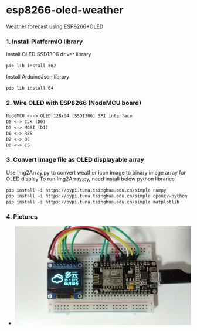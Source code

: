 # esp8266-oled-weather
Weather forecast using ESP8266+OLED

### 1. Install PlatformIO library

Install OLED SSD1306 driver library
```shell
pio lib install 562
```
Install ArduinoJson library
```shell
pio lib install 64
```

### 2. Wire OLED with ESP8266 (NodeMCU board)

    NodeMCU <--> OLED 128x64 (SSD1306) SPI interface
    D5 <-> CLK (D0)
    D7 <-> MOSI (D1)
    D0 <-> RES
    D2 <-> DC
    D8 <-> CS

### 3. Convert image file as OLED displayable array

Use Img2Array.py to convert weather icon image to binary image array for OLED display
To run Img2Array.py, need install below python libraries 

    pip install -i https://pypi.tuna.tsinghua.edu.cn/simple numpy
    pip install -i https://pypi.tuna.tsinghua.edu.cn/simple opencv-python
    pip install -i https://pypi.tuna.tsinghua.edu.cn/simple matplotlib

### 4. Pictures

* ![pic](https://github.com/neptune46/esp8266-oled-weather/blob/master/picture/esp-oled-weather.jpg)


